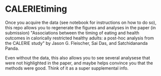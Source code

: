 # CALERIEtiming
Once you acquire the data (see notebook for instructions on how to do so), this repo allows you to regenerate the figures and analyses in the paper (in submission) "Associations between the timing of eating and health outcomes in calorically restricted healthy adults: a post-hoc analysis from the CALERIE study" by Jason G. Fleischer, Sai Das, and Satchidananda Panda.

Even without the data, this also allows you to see several analysese that were not highlighted in the paper, and maybe helps convince you that the methods were good. Think of it as a super supplemental info.
